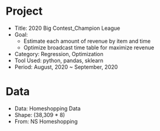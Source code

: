 # Project
- Title: 2020 Big Contest_Champion League
- Goal:
  - Estimate each amount of revenue by item and time
  - Optimize broadcast time table for maximize revenue
- Category: Regression, Optimization
- Tool Used: python, pandas, sklearn
- Period: August, 2020 ~ September, 2020

# Data
- Data: Homeshopping Data
- Shape: (38,309 * 8)
- From: NS Homeshopping
